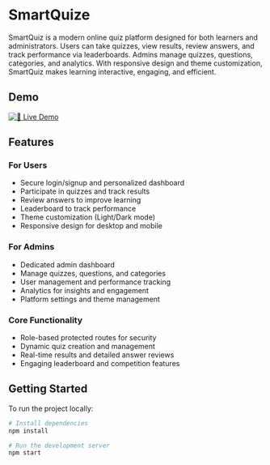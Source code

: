 # SmartQuize

SmartQuiz is a modern online quiz platform designed for both learners and administrators. Users can take quizzes, view results, review answers, and track performance via leaderboards. Admins manage quizzes, questions, categories, and analytics. With responsive design and theme customization, SmartQuiz makes learning interactive, engaging, and efficient.

## Demo
[![🚀 Live Demo](https://img.shields.io/badge/Live%20Demo-Visit%20Now-blue?style=for-the-badge)](https://smartquizee.netlify.app/)

## Features

### For Users
- Secure login/signup and personalized dashboard
- Participate in quizzes and track results
- Review answers to improve learning
- Leaderboard to track performance
- Theme customization (Light/Dark mode)
- Responsive design for desktop and mobile

### For Admins
- Dedicated admin dashboard
- Manage quizzes, questions, and categories
- User management and performance tracking
- Analytics for insights and engagement
- Platform settings and theme management

### Core Functionality
- Role-based protected routes for security
- Dynamic quiz creation and management
- Real-time results and detailed answer reviews
- Engaging leaderboard and competition features

## Getting Started

To run the project locally:

```bash
# Install dependencies
npm install

# Run the development server
npm start
